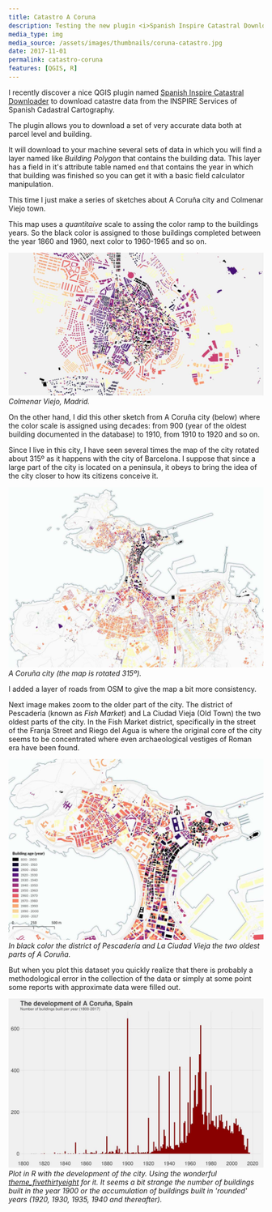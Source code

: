 ```yaml
---
title: Catastro A Coruna
description: Testing the new plugin <i>Spanish Inspire Catastral Downloader</i> that allows downloading directly to QGIS a large part of the data available in the cadastre of Spain.
media_type: img
media_source: /assets/images/thumbnails/coruna-catastro.jpg
date: 2017-11-01
permalink: catastro-coruna
features: [QGIS, R]
---
```


I recently discover a nice QGIS plugin named [Spanish Inspire Catastral Downloader](https://github.com/sigdeletras/Spanish_Inspire_Catastral_Downloader) to download catastre data from the INSPIRE Services of Spanish Cadastral Cartography.

The plugin allows you to download a set of very accurate data both at parcel level and building.

It will download to your machine several sets of data in which you will find a layer named like _Building Polygon_ that contains the building data. This layer has a field in it's attribute table named `end` that contains the year in which that building was finished so you can get it with a basic field calculator manipulation.

This time I just make a series of sketches about A Coruña city and Colmenar Viejo town.

This map uses a _quantitaive_ scale to assing the color ramp to the buildings years. So the black color is assigned to those buildings completed between the year 1860 and 1960, next color to 1960-1965 and so on.

![image](/assets/images/colmenar.jpg)
_Colmenar Viejo, Madrid._

On the other hand, I did this other sketch from A Coruña city (below) where the color scale is assigned using decades: from 900 (year of the oldest building documented in the database) to 1910, from 1910 to 1920 and so on.

Since I live in this city, I have seen several times the map of the city rotated about 315º as it happens with the city of Barcelona. I suppose that since a large part of the city is located on a peninsula, it obeys to bring the idea of the city closer to how its citizens conceive it.

![image](/assets/images/coruna-catastro.jpg)
_A Coruña city (the map is rotated 315º)._

I added a layer of roads from OSM to give the map a bit more consistency.

Next image makes zoom to the older part of the city. The district of Pescadería (known as _Fish Market_) and La Ciudad Vieja (Old Town) the two oldest parts of the city. In the Fish Market district, specifically in the street of the Franja Street and Riego del Agua is where the original core of the city seems to be concentrated where even archaeological vestiges of Roman era have been found.

![image](/assets/images/old-city-coruna-legend.jpg)
_In black color the district of Pescadería and La Ciudad Vieja the two oldest parts of A Coruña._

But when you plot this dataset you quickly realize that there is probably a methodological error in the collection of the data or simply at some point some reports with approximate data were filled out.

![image](/assets/images/plot_coruna_buildings.jpeg)
_Plot in R with the development of the city. Using the wonderful [theme_fivethirtyeight](https://github.com/jrnold/ggthemes) for it.
It seems a bit strange the number of buildings built in the year 1900 or the accumulation of buildings built in 'rounded' years (1920, 1930, 1935, 1940 and thereafter)._
